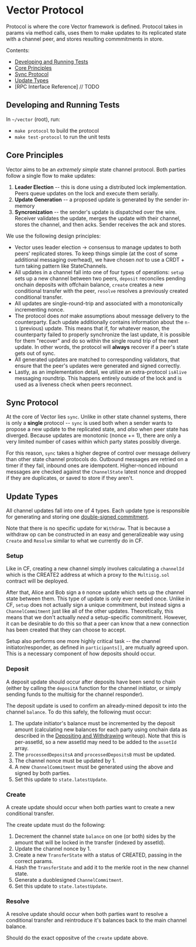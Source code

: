 # Vector Protocol

Protocol is where the core Vector framework is defined. Protocol takes in params via method calls, uses them to make updates to its replicated state with a channel peer, and stores resulting commmitments in store.

Contents:

- [Developing and Running Tests](https://github.com/connext/vector/tree/master/modules/protocol#developing-and-running-tests)
- [Core Principles](https://github.com/connext/vector/tree/master/modules/protocol#core-principles)
- [Sync Protocol](https://github.com/connext/vector/tree/master/modules/protocol#sync)
- [Update Types](https://github.com/connext/vector/tree/master/modules/protocol#update-types)
- [RPC Interface Reference] // TODO

## Developing and Running Tests

In `~/vector` (root), run:

- `make protocol` to build the protocol
- `make test-protocol` to run the unit tests

## Core Principles

Vector aims to be an _extremely simple_ state channel protocol. Both parties follow a single flow to make updates:

1. **Leader Election** -- this is done using a distributed lock implementation. Peers queue updates on the lock and execute them serially.
2. **Update Generation** -- a proposed update is generated by the sender in-memory
3. **Syncronization** -- the sender's update is dispatched over the wire. Receiver validates the update, merges the update with their channel, stores the channel, and then acks. Sender receives the ack and stores.

We use the following design principles:

- Vector uses leader election -> consensus to manage updates to both peers' replicated stores. To keep things simple (at the cost of some additional messaging overhead), we have chosen _not_ to use a CRDT + turn taking pattern like StateChannels.
- All updates in a channel fall into one of four types of operations: `setup` sets up a new channel between two peers, `deposit` reconciles pending onchain deposits with offchain balance, `create` creates a new conditional transfer with the peer, `resolve` resolves a previously created conditional transfer.
- All updates are single-round-trip and associated with a monotonically incrementing nonce.
- The protocol does _not_ make assumptions about message delivery to the counterparty. Each update additionally contains information about the `n-1` (previous) update. This means that if, for whatever reason, the counterparty failed to properly synchronize the last update, it is possible for them "recover" and do so within the single round trip of the next update. In other words, the protocol will **always** recover if a peer's state gets out of sync.
- All generated updates are matched to corresponding validators, that ensure that the peer's updates were generated and signed correctly.
- Lastly, as an implementation detail, we utilize an extra-protocol `isAlive` messaging roundtrip. This happens entirely outside of the lock and is used as a liveness check when peers reconnect.

## Sync Protocol

At the core of Vector lies `sync`. Unlike in other state channel systems, there is only a **single** protocol -- `sync` is used both when a sender wants to propose a new update to the replicated state, and _also_ when peer state has diverged. Because updates are monotonic (nonce += 1), there are only a very limited number of cases within which party states possibly diverge.

For this reason, `sync` takes a higher degree of control over message delivery than other state channel protocols do. Outbound messages are retried on a timer if they fail, inbound ones are idempotent. Higher-nonced inbound messages are checked against the `ChannelState` latest nonce and dropped if they are duplicates, or saved to store if they aren't.

## Update Types

All channel updates fall into one of 4 types. Each update type is responsible for generating and storing one [double-signed commitment](https://github.com/connext/vector/blob/master/modules/contracts/README.md#commitments).

Note that there is no specific update for `Withdraw`. That is because a withdraw op can be constructed in an easy and generalizeable way using `Create` and `Resolve` similar to what we currently do in CF.

### Setup

Like in CF, creating a new channel simply involves calculating a `channelId` which is the CREATE2 address at which a proxy to the `Multisig.sol` contract will be deployed.

After that, Alice and Bob sign a `0` nonce update which sets up the channel state between them. This type of update is only ever needed once. Unlike in CF, `setup` does not actually sign a unique commitment, but instead signs a `ChannelCommitment` just like all of the other updates. Theoretically, this means that we don't actually _need_ a setup-specific commitment. However, it can be desirable to do this so that a peer can know that a new connection has been created that they can choose to accept.

Setup also performs one more highly critical task -- the channel initiator/responder, as defined in `participants[]`, are mutually agreed upon. This is a necessary component of how deposits should occur.

### Deposit

A deposit update should occur after deposits have been send to chain (either by calling the `depositA` function for the channel initiator, or simply sending funds to the multisig for the channel responder).

The deposit update is used to confirm an already-mined deposit tx into the channel `balance`. To do this safely, the following must occur:

1. The update initiator's balance must be incremented by the deposit amount (calculating new balances for each party using onchain data as described in the [Depositing and Withdrawing](https://github.com/connext/vector/blob/master/modules/contracts/README.md#depositing-and-withdrawing) writeup). Note that this is per-assetId, so a new assetId may need to be added to the `assetId` array.
2. The `processedDepositsA` and `processedDepositsB` must be updated.
3. The channel nonce must be updated by 1.
4. A new `ChannelCommitment` must be generated using the above and signed by both parties.
5. Set this update to `state.latestUpdate`.

### Create

A create update should occur when both parties want to create a new conditional transfer.

The create update must do the following:

1. Decrement the channel state `balance` on one (or both) sides by the amount that will be locked in the transfer (indexed by assetId).
2. Update the channel nonce by 1.
3. Create a new `TransferState` with a status of CREATED, passing in the correct params.
4. Hash the `TransferState` and add it to the merkle root in the new channel state.
5. Generate a duoblesigned `ChannelCommitment`.
6. Set this update to `state.latestUpdate`.

### Resolve

A resolve update should occur when both parties want to resolve a conditional transfer and reintroduce it's balances back to the main channel balance.

Should do the exact oppositve of the `create` update above.
